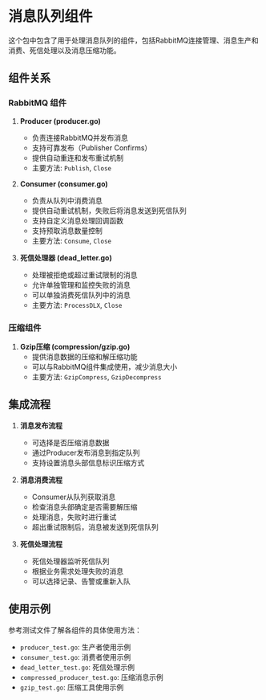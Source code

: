 # 消息队列组件

这个包中包含了用于处理消息队列的组件，包括RabbitMQ连接管理、消息生产和消费、死信处理以及消息压缩功能。

## 组件关系

### RabbitMQ 组件

1. **Producer (producer.go)**
   - 负责连接RabbitMQ并发布消息
   - 支持可靠发布（Publisher Confirms）
   - 提供自动重连和发布重试机制
   - 主要方法: `Publish`, `Close`

2. **Consumer (consumer.go)**
   - 负责从队列中消费消息
   - 提供自动重试机制，失败后将消息发送到死信队列
   - 支持自定义消息处理回调函数
   - 支持预取消息数量控制
   - 主要方法: `Consume`, `Close`

3. **死信处理器 (dead_letter.go)**
   - 处理被拒绝或超过重试限制的消息
   - 允许单独管理和监控失败的消息
   - 可以单独消费死信队列中的消息
   - 主要方法: `ProcessDLX`, `Close`

### 压缩组件

1. **Gzip压缩 (compression/gzip.go)**
   - 提供消息数据的压缩和解压缩功能
   - 可以与RabbitMQ组件集成使用，减少消息大小
   - 主要方法: `GzipCompress`, `GzipDecompress`

## 集成流程

1. **消息发布流程**
   - 可选择是否压缩消息数据
   - 通过Producer发布消息到指定队列
   - 支持设置消息头部信息标识压缩方式

2. **消息消费流程**
   - Consumer从队列获取消息
   - 检查消息头部确定是否需要解压缩
   - 处理消息，失败时进行重试
   - 超出重试限制后，消息被发送到死信队列

3. **死信处理流程**
   - 死信处理器监听死信队列
   - 根据业务需求处理失败的消息
   - 可以选择记录、告警或重新入队

## 使用示例

参考测试文件了解各组件的具体使用方法：
- `producer_test.go`: 生产者使用示例
- `consumer_test.go`: 消费者使用示例
- `dead_letter_test.go`: 死信处理示例
- `compressed_producer_test.go`: 压缩消息示例
- `gzip_test.go`: 压缩工具使用示例 